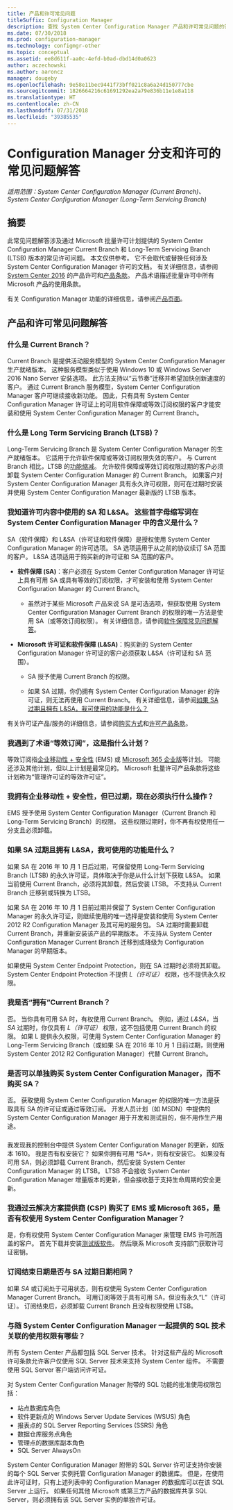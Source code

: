 ```yaml
---
title: 产品和许可常见问题
titleSuffix: Configuration Manager
description: 查找 System Center Configuration Manager 产品和许可常见问题的答案。
ms.date: 07/30/2018
ms.prod: configuration-manager
ms.technology: configmgr-other
ms.topic: conceptual
ms.assetid: ee8d611f-aa0c-4efd-b0ad-dbd14d0a0623
author: aczechowski
ms.author: aaroncz
manager: dougeby
ms.openlocfilehash: 9e58e11bec9441f73bff021c8a6a24d150777cbe
ms.sourcegitcommit: 1826664216c61691292ea2a79e836b11e1e8a118
ms.translationtype: HT
ms.contentlocale: zh-CN
ms.lasthandoff: 07/31/2018
ms.locfileid: "39385535"
---
```

# <a name="frequently-asked-questions-for-configuration-manager-branches-and-licensing"></a>Configuration Manager 分支和许可的常见问题解答

 *适用范围：System Center Configuration Manager (Current Branch)、System Center Configuration Manager (Long-Term Servicing Branch)*

## <a name="summary"></a>摘要
此常见问题解答涉及通过 Microsoft 批量许可计划提供的 System Center Configuration Manager Current Branch 和 Long-Term Servicing Branch (LTSB) 版本的常见许可问题。 本文仅供参考。 它不会取代或替换任何涉及 System Center Configuration Manager 许可的文档。 有关详细信息，请参阅 [System Center 2016](https://www.microsoft.com/en-us/licensing/product-licensing/system-center-2016.aspx)<!-- this link doesn't work without some language code --> 的产品许可和[产品条款](https://www.microsoftvolumelicensing.com/DocumentSearch.aspx?Mode=3&DocumentTypeId=53)。 产品术语描述批量许可中所有 Microsoft 产品的使用条款。

有关 Configuration Manager 功能的详细信息，请参阅[产品页面](https://www.microsoft.com/cloud-platform/system-center-configuration-manager)。




## <a name="product-and-licensing-faq"></a>产品和许可常见问题解答

### <a name="bkmk_cb"></a>什么是 Current Branch？  
Current Branch 是提供活动服务模型的 System Center Configuration Manager 生产就绪版本。 这种服务模型类似于使用 Windows 10 或 Windows Server 2016 Nano Server 安装选项。 此方法支持以“云节奏”迁移并希望加快创新速度的客户。 通过 Current Branch 服务模型，System Center Configuration Manager 客户可继续接收新功能。 因此，只有具有 System Center Configuration Manager 许可证上的可用软件保障或等效订阅权限的客户才能安装和使用 System Center Configuration Manager 的 Current Branch。


### <a name="bkmk_ltsb"></a>什么是 Long Term Servicing Branch (LTSB)？  
Long-Term Servicing Branch 是 System Center Configuration Manager 的生产就绪版本。 它适用于允许软件保障或等效订阅权限失效的客户。 与 Current Branch 相比，LTSB 的[功能缩减](/sccm/core/understand/introduction-to-the-ltsb#features-that-are-not-available-in-the-ltsb-of-configuration-manager)。 允许软件保障或等效订阅权限过期的客户必须卸载 System Center Configuration Manager 的 Current Branch。 如果客户对 System Center Configuration Manager 具有永久许可权限，则可在过期时安装并使用 System Center Configuration Manager 最新版的 LTSB 版本。


### <a name="bkmk_licensing-acronyms"></a>我知道许可内容中使用的 SA 和 L&SA。 这些首字母缩写词在 System Center Configuration Manager 中的含义是什么？    
SA（软件保障）和 L&SA（许可证和软件保障）是授权使用 System Center Configuration Manager 的许可选项。 SA 选项适用于从之前的协议续订 SA 范围的客户。 L&SA 选项适用于购买新的许可证和 SA 范围的客户。
  - **软件保障 (SA)**：客户必须在 System Center Configuration Manager 许可证上具有可用 SA 或具有等效的订阅权限，才可安装和使用 System Center Configuration Manager 的 Current Branch。    

    - 虽然对于某些 Microsoft 产品来说 SA 是可选选项，但获取使用 System Center Configuration Manager Current Branch 的权限的唯一方法是使用 SA（或等效订阅权限）。 有关详细信息，请参阅[软件保障常见问题解答](https://www.microsoft.com/en-us/licensing/licensing-programs/FAQ-Software-Assurance.aspx)。<!--this link doesn't work without some language code-->

  - **Microsoft 许可证和软件保障 (L&SA)**：购买新的 System Center Configuration Manager 许可证的客户必须获取 L&SA（许可证和 SA 范围）。   

    - SA 授予使用 Current Branch 的权限。

    - 如果 SA 过期，你仍拥有 System Center Configuration Manager 的许可证，则无法再使用 Current Branch。 有关详细信息，请参阅[如果 SA 过期且拥有 L&SA，我可使用的功能是什么？](#bkmk_sa-expires)

有关许可证产品/服务的详细信息，请参阅[购买方式](https://www.microsoft.com/en-us/licensing/licensing-programs)<!--this link doesn't work without some language code-->和[许可产品条款](http://www.microsoftvolumelicensing.com/ProductResults.aspx?doc=Product%20Terms,OST&fid=64)。  


### <a name="bkmk_equiv-sub"></a>我遇到了术语“等效订阅”，这是指什么计划？   
等效订阅指[企业移动性 + 安全性](http://www.microsoftvolumelicensing.com/ProductResults.aspx?doc=Product%20Terms,OST&fid=51) (EMS) 或 [Microsoft 365 企业版](https://www.microsoft.com/microsoft-365/enterprise)等计划。 可能还涉及其他计划，但以上计划是最常见的。 Microsoft 批量许可产品条款将这些计划称为“管理许可证的等效许可证”。


### <a name="bkmk_ems-expires"></a>我拥有企业移动性 + 安全性，但已过期，现在必须执行什么操作？  
EMS 授予使用 System Center Configuration Manager（Current Branch 和 Long-Term Servicing Branch）的权限。 这些权限过期时，你不再有权使用任一分支且必须卸载。  


### <a name="bkmk_sa-expires"></a>如果 SA 过期且拥有 L&SA，我可使用的功能是什么？   
如果 SA 在 2016 年 10 月 1 日后过期，可保留使用 Long-Term Servicing Branch (LTSB) 的永久许可证，具体取决于你是从什么计划下获取 L&SA。 如果当前使用 Current Branch，必须将其卸载，然后安装 LTSB。 不支持从 Current Branch 迁移到或转换为 LTSB。

如果 SA 在 2016 年 10 月 1 日前过期并保留了 System Center Configuration Manager 的永久许可证，则继续使用的唯一选择是安装和使用 System Center 2012 R2 Configuration Manager 及其可用的服务包。 SA 过期时需要卸载 Current Branch，并重新安装该产品的早期版本。 不支持从 System Center Configuration Manager Current Branch 迁移到或降级为 Configuration Manager 的早期版本。   

如果使用 System Center Endpoint Protection，则在 SA 过期时必须将其卸载。 System Center Endpoint Protection 不提供 *L（许可证）* 权限，也不提供永久权限。<!--506238--> 


### <a name="bkmk_owncb"></a>我是否“拥有”Current Branch？   
否。 当你具有可用 SA 时，有权使用 Current Branch。 例如，通过 *L&SA*，当 *SA* 过期时，你仅具有 *L（许可证）* 权限，这不包括使用 Current Branch 的权限。 如果 L 提供永久权限，可使用 System Center Configuration Manager 的 Long-Term Servicing Branch（或如果 SA 在 2016 年 10 月 1 日前过期，则使用 System Center 2012 R2 Configuration Manager）代替 Current Branch。


### <a name="bkmk_standalone"></a>是否可以单独购买 System Center Configuration Manager，而不购买 SA？      
否。 获取使用 System Center Configuration Manager 的权限的唯一方法是获取具有 SA 的许可证或通过等效订阅。 开发人员计划（如 MSDN）中提供的 System Center Configuration Manager 用于开发和测试目的，但不用作生产用途。


### 
  <a name="bkmk_update-rights">
  </a>我发现我的控制台中提供 System Center Configuration Manager 的更新，如版本 1610。 我是否有权安装它？   
如果你拥有可用 *SA*，则有权安装它。 如果没有可用 SA，则必须卸载 Current Branch，然后安装 System Center Configuration Manager 的 LTSB。 LTSB 不会接收 System Center Configuration Manager 增量版本的更新，但会接收基于支持生命周期的安全更新。


### <a name="bkmk_csp"></a>我通过云解决方案提供商 (CSP) 购买了 EMS 或 Microsoft 365，是否有权使用 System Center Configuration Manager？ 
是，你有权使用 System Center Configuration Manager 来管理 EMS 许可所涵盖的客户。 首先下载并安装[测试版软件](https://www.microsoft.com/evalcenter/evaluate-system-center-configuration-manager-and-endpoint-protection)。 然后联系 Microsoft 支持部门获取许可证密钥。<!--issue472-->  


### <a name="bkmk_expiration-date"></a>订阅结束日期是否与 SA 过期日期相同？    
如果 *SA* 或订阅处于可用状态，则有权使用 System Center Configuration Manager Current Branch。 可用订阅等效于具有可用 SA，但没有永久“L”（许可证）。 订阅结束后，必须卸载 Current Branch 且没有权限使用 LTSB。  

  
### <a name="bkmk_sql"></a>与随 System Center Configuration Manager 一起提供的 SQL 技术关联的使用权限有哪些？    
所有 System Center 产品都包括 SQL Server 技术。 针对这些产品的 Microsoft 许可条款允许客户仅使用 SQL Server 技术来支持 System Center 组件。 不需要使用 SQL Server 客户端访问许可证。 
 
对 System Center Configuration Manager 附带的 SQL 功能的批准使用权限包括：
 - 站点数据库角色
 - 软件更新点的 Windows Server Update Services (WSUS) 角色
 - 报表点的 SQL Server Reporting Services (SSRS) 角色
 - 数据仓库服务点角色
 - 管理点的数据库副本角色
 - SQL Server AlwaysOn 

System Center Configuration Manager 附带的 SQL Server 许可证支持你安装的每个 SQL Server 实例托管 Configuration Manager 的数据库。 但是，在使用此许可证时，只有上述列表中的 Configuration Manager 的数据库可以在该 SQL Server 上运行。 如果任何其他 Microsoft 或第三方产品的数据库共享 SQL Server，则必须拥有该 SQL Server 实例的单独许可证。 
 <!-- sms500967 -->
